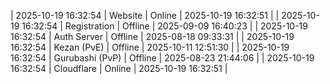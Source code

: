 | 2025-10-19 16:32:54 | Website | Online | 2025-10-19 16:32:51 |
| 2025-10-19 16:32:54 | Registration | Offline | 2025-09-09 16:40:23 |
| 2025-10-19 16:32:54 | Auth Server | Offline | 2025-08-18 09:33:31 |
| 2025-10-19 16:32:54 | Kezan (PvE) | Offline | 2025-10-11 12:51:30 |
| 2025-10-19 16:32:54 | Gurubashi (PvP) | Offline | 2025-08-23 21:44:06 |
| 2025-10-19 16:32:54 | Cloudflare | Online | 2025-10-19 16:32:51 |
